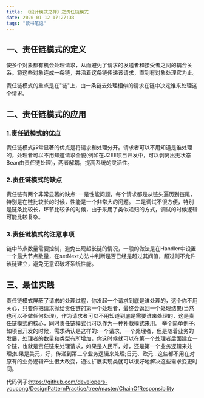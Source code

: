 ```yaml
---
title: 《设计模式之禅》之责任链模式
date: 2020-01-12 17:27:33
tags: "读书笔记"
---
```


## 一、责任链模式的定义
使多个对象都有机会处理请求，从而避免了请求的发送者和接受者之间的耦合关系。将这些对象连成一条链，并沿着这条链传递该请求，直到有对象处理它为止。

责任链模式的重点是在"链"上，由一条链去处理相似的请求在链中决定谁来处理这个请求。
<!--more-->
## 二、责任链模式的应用


### 1.责任链模式的优点
责任链模式非常显著的优点是将请求和处理分开。请求者可以不用知道是谁处理的，处理者可以不用知道请求全貌(例如在J2EE项目开发中，可以剥离出无状态Bean由责任链处理)，两者解耦，提高系统的灵活性。

### 2.责任链模式的缺点
责任链有两个非常显著的缺点:
一是性能问题，每个请求都是从链头遍历到链尾，特别是在链比较长的时候，性能是一个非常大的问题。
二是调试不很方便，特别是链条比较长，环节比较多的时候，由于采用了类似递归的方式，调试的时候逻辑可能比较复杂。


### 3.责任链模式的注意事项
链中节点数量需要控制，避免出现超长链的情况，一般的做法是在Handler中设置一个最大节点数量，在setNext方法中判断是否已经是超过其阀值，超过则不允许该链建立，避免无意识破坏系统性能。


## 三、最佳实践
责任链模式屏蔽了请求的处理过程，你发起一个请求到底是谁处理的，这个你不用关心，只要你把请求抛给责任链的第一个处理者，最终会返回一个处理结果(当然也可以不做任何处理)，作为请求者可以不用知道到底是需要谁来处理的，这是责任链模式的核心，同时责任链模式也可以作为一种补救模式来用。
举个简单例子:
如项目开发的时候，需求确认是这样的:一个请求，一个处理者，但是随着业务的发展，处理者的数量和类型有所增加，你这时候就可以在第一个处理者后面建立一个链，也就是责任链来处理请求，如果是人民币，好，还是第一个业务逻辑来处理;如果是美元，好，传递到第二个业务逻辑来处理;日元、欧元...这些都不用在对原有的业务逻辑产生很大改变，通过扩展实现类就可以很好地解决这些需求变更时间。

代码例子:https://github.com/developers-youcong/DesignPatternPractice/tree/master/ChainOfResponsibility
